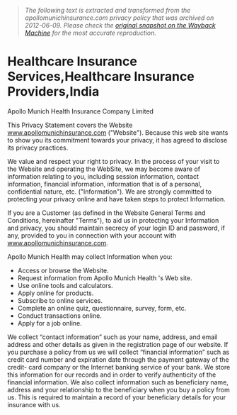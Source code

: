 > *The following text is extracted and transformed from the apollomunichinsurance.com privacy policy that was archived on 2012-06-09. Please check the [original snapshot on the Wayback Machine](https://web.archive.org/web/20120609023822id_/http%3A//www.apollomunichinsurance.com/privacy-policy.aspx) for the most accurate reproduction.*

# Healthcare Insurance Services,Healthcare Insurance Providers,India

Apollo Munich Health Insurance Company Limited

This Privacy Statement covers the Website www.apollomunichinsurance.com ("Website"). Because this web site wants to show you its commitment towards your privacy, it has agreed to disclose its privacy practices.

We value and respect your right to privacy. In the process of your visit to the Website and operating the WebSite, we may become aware of information relating to you, including session information, contact information, financial information, information that is of a personal, confidential nature, etc. ("Information"). We are strongly committed to protecting your privacy online and have taken steps to protect Information.

If you are a Customer (as defined in the Website General Terms and Conditions, hereinafter "Terms"), to aid us in protecting your Information and privacy, you should maintain secrecy of your login ID and password, if any, provided to you in connection with your account with www.apollomunichinsurance.com.

Apollo Munich Health may collect Information when you:

  * Access or browse the Website.
  * Request information from Apollo Munich Health 's Web site.
  * Use online tools and calculators.
  * Apply online for products.
  * Subscribe to online services.
  * Complete an online quiz, questionnaire, survey, form, etc.
  * Conduct transactions online.
  * Apply for a job online.



We collect “contact information” such as your name, address, and email address and other details as given in the registration page of our website. If you purchase a policy from us we will collect “financial information” such as credit card number and expiration date through the payment gateway of the credit- card company or the Internet banking service of your bank. We store this information for our records and in order to verify authenticity of the financial information. We also collect information such as beneficiary name, address and your relationship to the beneficiary when you buy a policy from us. This is required to maintain a record of your beneficiary details for your insurance with us.
